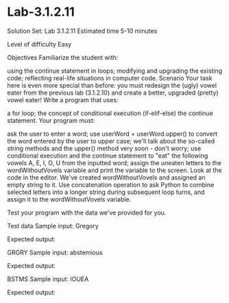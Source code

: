 # Lab-3.1.2.11
Solution Set: Lab 3.1.2.11
Estimated time
5-10 minutes

Level of difficulty
Easy

Objectives
Familiarize the student with:

using the continue statement in loops;
modifying and upgrading the existing code;
reflecting real-life situations in computer code.
Scenario
Your task here is even more special than before: you must redesign the (ugly) vowel eater from the previous lab (3.1.2.10) and create a better, upgraded (pretty) vowel eater! Write a program that uses:

a for loop;
the concept of conditional execution (if-elif-else)
the continue statement.
Your program must:

ask the user to enter a word;
use userWord = userWord.upper() to convert the word entered by the user to upper case; we'll talk about the so-called string methods and the upper() method very soon - don't worry;
use conditional execution and the continue statement to "eat" the following vowels A, E, I, O, U from the inputted word;
assign the uneaten letters to the wordWithoutVovels variable and print the variable to the screen.
Look at the code in the editor. We've created wordWithoutVovels and assigned an empty string to it. Use concatenation operation to ask Python to combine selected letters into a longer string during subsequent loop turns, and assign it to the wordWithoutVovels variable.

Test your program with the data we've provided for you.


Test data
Sample input: Gregory

Expected output:

GRGRY
Sample input: abstemious

Expected output:

BSTMS
Sample input: IOUEA

Expected output:
